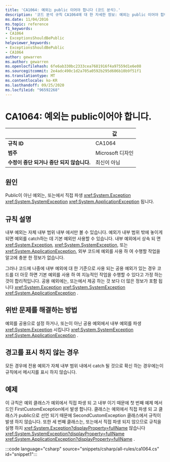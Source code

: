 ```yaml
---
title: 'CA1064: 예외는 public 이어야 합니다 (코드 분석).'
description: '코드 분석 규칙 CA1064에 대 한 자세한 정보: 예외는 public 이어야 합니다.'
ms.date: 11/04/2016
ms.topic: reference
f1_keywords:
- CA1064
- ExceptionsShouldBePublic
helpviewer_keywords:
- ExceptionsShouldBePublic
- CA1064
author: gewarren
ms.author: gewarren
ms.openlocfilehash: 6fe6ab330bc2333cea7681916f4a97559d1e6e08
ms.sourcegitcommit: 2e4adc490c1d2a705a0592b295d606b10b9f51f1
ms.translationtype: MT
ms.contentlocale: ko-KR
ms.lasthandoff: 09/25/2020
ms.locfileid: "96592268"
---
```

# <a name="ca1064-exceptions-should-be-public"></a>CA1064: 예외는 public이어야 합니다.

| | 값 |
|-|-|
| **규칙 ID** |CA1064|
| **범주** |Microsoft 디자인|
| **수정이 중단 되거나 중단 되지 않습니다.** |최신이 아님|

## <a name="cause"></a>원인

Public이 아닌 예외는, 또는에서 직접 파생 <xref:System.Exception> <xref:System.SystemException> <xref:System.ApplicationException> 됩니다.

## <a name="rule-description"></a>규칙 설명

내부 예외는 자체 내부 범위 내부 에서만 볼 수 있습니다. 예외가 내부 범위 밖에 놓이게 되면 예외를 catch하는 데 기본 예외만 사용할 수 있습니다. 내부 예외에서 상속 되 면 <xref:System.Exception>, <xref:System.SystemException>, 또는 <xref:System.ApplicationException>, 외부 코드에 예외를 사용 하 여 수행할 작업을 알고에 충분 한 정보가 없습니다.

그러나 코드에 나중에 내부 예외에 대 한 기준으로 사용 되는 공용 예외가 있는 경우 코드를 더 아웃 하면 기본 예외를 사용 하 여 지능적인 작업을 수행할 수 있다고 가정 하는 것이 합리적입니다. 공용 예외에는, 또는에서 제공 하는 것 보다 더 많은 정보가 포함 됩니다 <xref:System.Exception> <xref:System.SystemException> <xref:System.ApplicationException> .

## <a name="how-to-fix-violations"></a>위반 문제를 해결하는 방법

예외를 공용으로 설정 하거나, 또는이 아닌 공용 예외에서 내부 예외를 파생 <xref:System.Exception> 시킵니다 <xref:System.SystemException> <xref:System.ApplicationException> .

## <a name="when-to-suppress-warnings"></a>경고를 표시 하지 않는 경우

모든 경우에 전용 예외가 자체 내부 범위 내에서 catch 될 것으로 확신 하는 경우에는이 규칙에서 메시지를 표시 하지 않습니다.

## <a name="example"></a>예제

이 규칙은 예외 클래스가 예외에서 직접 파생 되 고 내부 이기 때문에 첫 번째 예제 메서드인 FirstCustomException에서 발생 합니다. 클래스는 예외에서 직접 파생 되 고 클래스가 public으로 선언 되기 때문에 SecondCustomException 클래스에서 규칙이 발생 하지 않습니다. 또한 세 번째 클래스는, 또는에서 직접 파생 되지 않으므로 규칙을 실행 하지 <xref:System.Exception?displayProperty=fullName> 않습니다 <xref:System.SystemException?displayProperty=fullName> <xref:System.ApplicationException?displayProperty=fullName> .

:::code language="csharp" source="snippets/csharp/all-rules/ca1064.cs" id="snippet1":::
